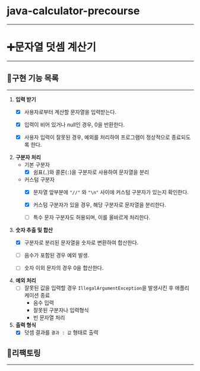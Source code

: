 # java-calculator-precourse

****************************************

# ➕문자열 덧셈 계산기

****************************************

## 📌구현 기능 목록

****************************************

1. **입력 받기**
    - [x] 사용자로부터 계산할 문자열을 입력받는다.
    - [x] 입력이 비어 있거나 null인 경우, 0을 반환한다.
    - [x] 사용자 입력이 잘못된 경우, 예외를 처리하여 프로그램이 정상적으로 종료되도록 한다.


2. **구분자 처리**
    * 기본 구분자
        - [x] 쉼표(`,`)와 콜론(`:`)을 구분자로 사용하여 문자열을 분리
    * 커스텀 구분자
        - [x] 문자열 앞부분에 `"//"` 와 `"\n"` 사이에 커스텀 구분자가 있는지 확인한다.
        - [x] 커스텀 구분자가 있을 경우, 해당 구분자로 문자열을 분리한다.
        - [ ] 특수 문자 구분자도 허용되며, 이를 올바르게 처리한다.


3. **숫자 추출 및 합산**
    - [x] 구분자로 분리된 문자열을 숫자로 변환하여 합산한다.
    - [ ] 음수가 포함된 경우 예외 발생.
    - [ ] 숫자 이외 문자의 경우 0을 합산한다.


4. **예외 처리**
    - [ ] 잘못된 값을 입력할 경우 `IllegalArgumentException`을 발생시킨 후 애플리케이션 종료
        * 음수 입력
        * 잘못된 구분자나 입력형식
        * 빈 문자열 처리


5. **출력 형식**
    - [x] 덧셈 결과를 `결과 : 값` 형태로 출력

## 🔧리팩토링

****************************************
